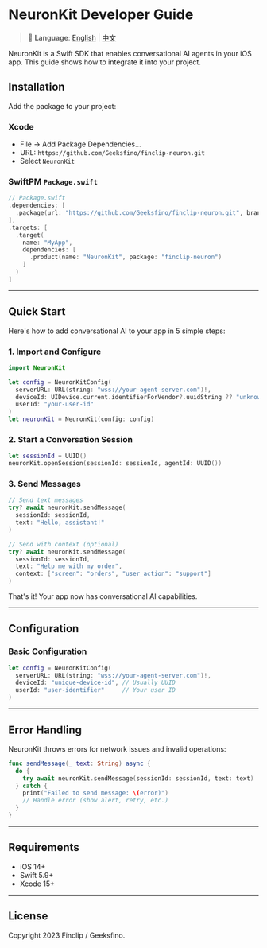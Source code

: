# NeuronKit Developer Guide

> 📖 **Language**: [English](README.md) | [中文](README.zh.md)

NeuronKit is a Swift SDK that enables conversational AI agents in your iOS app. This guide shows how to integrate it into your project.

## Installation

Add the package to your project:

### Xcode

- File → Add Package Dependencies…
- URL: `https://github.com/Geeksfino/finclip-neuron.git`
- Select `NeuronKit`

### SwiftPM `Package.swift`

```swift
// Package.swift
.dependencies: [
  .package(url: "https://github.com/Geeksfino/finclip-neuron.git", branch: "main")
],
.targets: [
  .target(
    name: "MyApp",
    dependencies: [
      .product(name: "NeuronKit", package: "finclip-neuron")
    ]
  )
]
```

---

## Quick Start

Here's how to add conversational AI to your app in 5 simple steps:

### 1. Import and Configure

```swift
import NeuronKit

let config = NeuronKitConfig(
  serverURL: URL(string: "wss://your-agent-server.com")!,
  deviceId: UIDevice.current.identifierForVendor?.uuidString ?? "unknown-device",
  userId: "your-user-id"
)
let neuronKit = NeuronKit(config: config)
```

### 2. Start a Conversation Session

```swift
let sessionId = UUID()
neuronKit.openSession(sessionId: sessionId, agentId: UUID())
```

### 3. Send Messages

```swift
// Send text messages
try? await neuronKit.sendMessage(
  sessionId: sessionId,
  text: "Hello, assistant!"
)

// Send with context (optional)
try? await neuronKit.sendMessage(
  sessionId: sessionId,
  text: "Help me with my order",
  context: ["screen": "orders", "user_action": "support"]
)
```

That's it! Your app now has conversational AI capabilities.

---

## Configuration

### Basic Configuration

```swift
let config = NeuronKitConfig(
  serverURL: URL(string: "wss://your-agent-server.com")!,
  deviceId: "unique-device-id", // Usually UUID
  userId: "user-identifier"     // Your user ID
)
```

---

## Error Handling

NeuronKit throws errors for network issues and invalid operations:

```swift
func sendMessage(_ text: String) async {
  do {
    try await neuronKit.sendMessage(sessionId: sessionId, text: text)
  } catch {
    print("Failed to send message: \(error)")
    // Handle error (show alert, retry, etc.)
  }
}
```

---

## Requirements

- iOS 14+
- Swift 5.9+
- Xcode 15+

---

## License

Copyright 2023 Finclip / Geeksfino.
